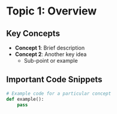 # Topic 1: Overview

## Key Concepts
- **Concept 1**: Brief description
- **Concept 2**: Another key idea
  - Sub-point or example

## Important Code Snippets
```python
# Example code for a particular concept
def example():
    pass
